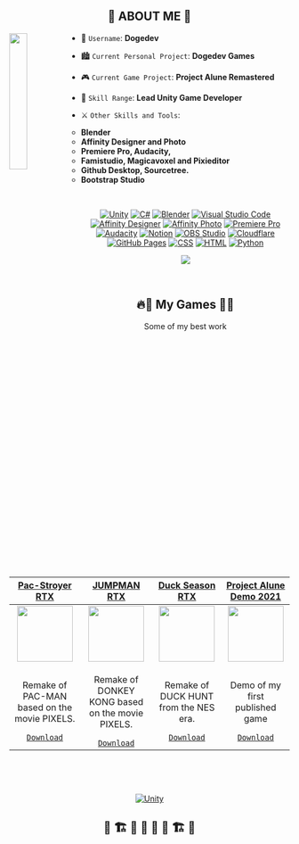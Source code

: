 <h2 align="center">🔰 ABOUT ME 🔰</h2>

<img align='left' src='https://dogedev.net/assets/img/webp/bitemoji1.webp' width='25%'>  

  
* 🔰 `Username`: **Dogedev**
* 🏙️ `Current Personal Project`: **Dogedev Games**
* 🎮 `Current Game Project`: **Project Alune Remastered**
* 🌲 `Skill Range`: **Lead Unity Game Developer**
* ⚔️ `Other Skills and Tools`:

    * **Blender**
    * **Affinity Designer and Photo**
    * **Premiere Pro, Audacity,**
    * **Famistudio, Magicavoxel and Pixieditor**
    * **Github Desktop, Sourcetree.**
    * **Bootstrap Studio**
    
<p align="center">
    &emsp;
</p>

<p align="center">
<a href="#"><img alt="Unity" src="https://img.shields.io/badge/Unity-000000.svg?logo=unity&logoColor=white"></a>
<a href=""><img alt="C#" src="https://custom-icon-badges.demolab.com/badge/C%23-68217A.svg?logo=cs2&logoColor=white"></a>
<a href="#"><img alt="Blender" src="https://img.shields.io/badge/Blender-orange?style=flat&logo=blender&logoColor=white"></a>
<a href="#"><img alt="Visual Studio Code" src="https://img.shields.io/badge/Visual%20Studio%20Code-0078d7.svg?logo=visual-studio-code&logoColor=white"></a>
<a href="#"><img alt="Affinity Designer" src="https://img.shields.io/badge/Affinity%20Designer-blue?style=flat&logo=affinitydesigner&logoColor=white"></a>
<a href="#"><img alt="Affinity Photo" src="https://img.shields.io/badge/Affinity%20Photo-purple?style=flat&logo=affinityphoto&logoColor=white"></a>
<a href="#"><img alt="Premiere Pro" src="https://img.shields.io/badge/-Adobe Premiere Pro-9999FF?style=flat&logo=adobepremierepro&logoColor=whit"></a>
<a href="#"><img alt="Audacity" src="https://img.shields.io/badge/Audacity-%230000CC?style=flat&logo=audacity"></a>
<a href="#"><img alt="Notion" src="https://img.shields.io/badge/Notion-010101.svg?logo=notion&logoColor=white"></a>
<a href="#"><img alt="OBS Studio" src="https://img.shields.io/badge/-OBS-302E31?logo=obs-studio&logoColor=white"></a>
<a href="#"><img alt="Cloudflare" src="https://img.shields.io/badge/Cloudflare-F38020.svg?logo=cloudflare&logoColor=white"></a>
<a href="#"><img alt="GitHub Pages" src="https://img.shields.io/badge/GitHub%20Pages-327FC7.svg?logo=github&logoColor=white"></a>
<a href=""><img alt="CSS" src="https://img.shields.io/badge/CSS-1572B6.svg?logo=css3&logoColor=white"></a>
<a href=""><img alt="HTML" src="https://img.shields.io/badge/HTML-E34F26.svg?logo=html5&logoColor=white"></a>
<a href=""><img alt="Python" src="https://img.shields.io/badge/Python-14354C.svg?logo=python&logoColor=white"></a>

<p align="center">
    <img src="https://komarev.com/ghpvc/?username=dogedevnet&color=blueviolet"/>
</p>
<p align="center">
    &emsp;
</p>


<h2 align="center">🔥🐲  My Games  🐲🔥</h2>
<p align="center">Some of my best work</p>
  
| <a href="https://dogedevgames.itch.io/pac-stroyer-rtx" target="_blank">**Pac-Stroyer RTX**</a> | <a href="https://dogedevgames.itch.io/jumpman-rtx" target="_blank">**JUMPMAN RTX**</a> | <a href="https://dogedevgames.itch.io/duck-season-rtx" target="_blank">**Duck Season RTX**</a> | <a href="https://dogedevgames.itch.io/project-alune" target="_blank">**Project Alune Demo 2021**</a> |
| :---: | :---: | :---: | :---: |
<img align='center' src='https://dogedev.net/assets/img/gamepictures/IMG_PMRTX.webp?raw=true' width="100px"  height='100px'> | <img align='center' width="100px" src='https://dogedev.net/assets/img/gamepictures/IMG_JMRTX.webp?raw=true' height='100px'>  | <img align='center' src='https://dogedev.net/assets/img/gamepictures/IMG_DSRTX.webp' width="100px" height='100px'> | <img align='center' src='https://dogedev.net/assets/img/gamepictures/IMG_PA.webp?raw=true' width="100px" height='100px'> |
| <p>Remake of PAC-MAN based on the movie PIXELS.</p> <a href="https://dogedevgames.itch.io/pac-stroyer-rtx" target="_blank">`Download`</a> | <p>Remake of DONKEY KONG based on the movie PIXELS.</p> <a href="https://dogedevgames.itch.io/jumpman-rtx" target="_blank">`Download`</a> | <p>Remake of DUCK HUNT from the NES era.</p> <a href="https://dogedevgames.itch.io/duck-season-rtx" target="_blank">`Download`</a> | <p>Demo of my first published game</p> <a href="https://dogedevgames.itch.io/project-alune" target="_blank">`Download`</a> |
<br/>

<p align="center">
    &emsp;
</p>

<p align="center">
<a href="https://dogedev.net/"><img alt="Unity" src="https://dogedev.net/assets/img/webp/DDNET_LOGO_FULLRES.png"></a>

</p>

<h2 align="center">🚧 🏗️ 🧱 🦺 🧱 🦺 🏗️ 🚧</h2>

<p align="center">
    &emsp;
</p>

